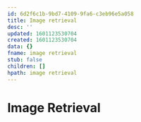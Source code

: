 ```yaml
---
id: 6d2f6c1b-9bd7-4109-9fa6-c3eb96e5a058
title: Image retrieval
desc: ''
updated: 1601123530704
created: 1601123530704
data: {}
fname: image retrieval
stub: false
children: []
hpath: image retrieval
---
```

# Image Retrieval
